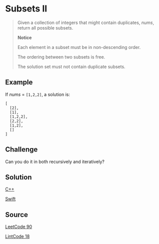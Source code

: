 # Subsets II

> Given a collection of integers that might contain duplicates, _nums_, return all possible subsets.
>
> __Notice__
>
> Each element in a subset must be in non-descending order.
>
> The ordering between two subsets is free.
>
> The solution set must not contain duplicate subsets.

## Example

If _nums_ = `[1,2,2]`, a solution is:

```
[
  [2],
  [1],
  [1,2,2],
  [2,2],
  [1,2],
  []
]
```

## Challenge

Can you do it in both recursively and iteratively?

## Solution

[C++](solution1.cpp)

[Swift](solution1.swift)


## Source

[LeetCode 90](https://leetcode.com/problems/subsets-ii/)

[LintCode 18](http://www.lintcode.com/en/problem/subsets-ii/)